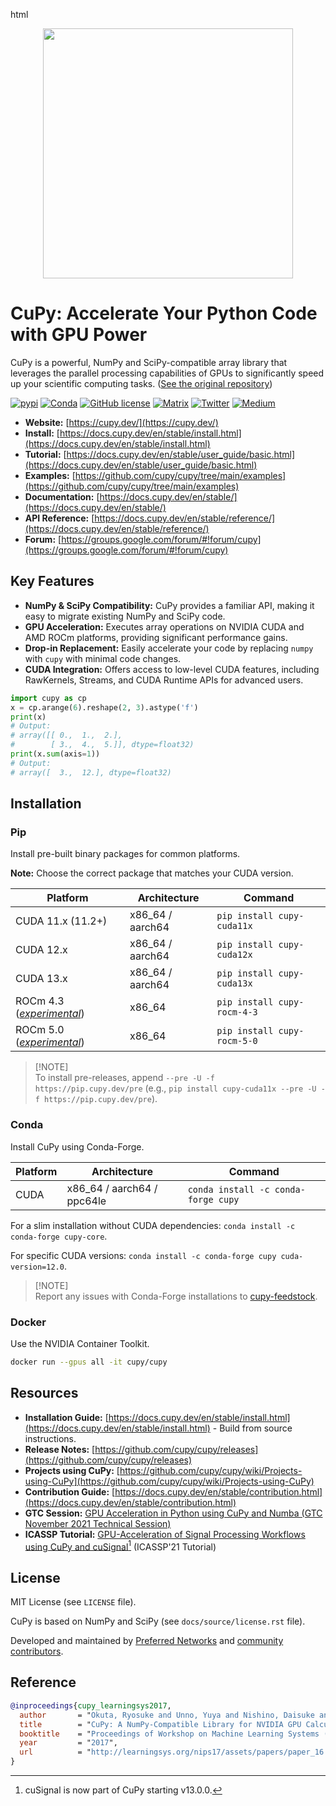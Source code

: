 html
<div align="center"><img src="https://raw.githubusercontent.com/cupy/cupy/main/docs/image/cupy_logo_1000px.png" width="400"/></div>

# CuPy: Accelerate Your Python Code with GPU Power

CuPy is a powerful, NumPy and SciPy-compatible array library that leverages the parallel processing capabilities of GPUs to significantly speed up your scientific computing tasks.  (<a href="https://github.com/cupy/cupy">See the original repository</a>)

[![pypi](https://img.shields.io/pypi/v/cupy)](https://pypi.python.org/pypi/cupy)
[![Conda](https://img.shields.io/badge/conda--forge-cupy-blue)](https://anaconda.org/conda-forge/cupy)
[![GitHub license](https://img.shields.io/github/license/cupy/cupy)](https://github.com/cupy/cupy)
[![Matrix](https://img.shields.io/matrix/cupy_community:gitter.im?server_fqdn=matrix.org)](https://gitter.im/cupy/community)
[![Twitter](https://img.shields.io/twitter/follow/CuPy_Team?label=%40CuPy_Team)](https://twitter.com/CuPy_Team)
[![Medium](https://img.shields.io/badge/Medium-CuPy-teal)](https://medium.com/cupy-team)

*   **Website:** [https://cupy.dev/](https://cupy.dev/)
*   **Install:** [https://docs.cupy.dev/en/stable/install.html](https://docs.cupy.dev/en/stable/install.html)
*   **Tutorial:** [https://docs.cupy.dev/en/stable/user_guide/basic.html](https://docs.cupy.dev/en/stable/user_guide/basic.html)
*   **Examples:** [https://github.com/cupy/cupy/tree/main/examples](https://github.com/cupy/cupy/tree/main/examples)
*   **Documentation:** [https://docs.cupy.dev/en/stable/](https://docs.cupy.dev/en/stable/)
*   **API Reference:** [https://docs.cupy.dev/en/stable/reference/](https://docs.cupy.dev/en/stable/reference/)
*   **Forum:** [https://groups.google.com/forum/#!forum/cupy](https://groups.google.com/forum/#!forum/cupy)

## Key Features

*   **NumPy & SciPy Compatibility:** CuPy provides a familiar API, making it easy to migrate existing NumPy and SciPy code.
*   **GPU Acceleration:**  Executes array operations on NVIDIA CUDA and AMD ROCm platforms, providing significant performance gains.
*   **Drop-in Replacement:** Easily accelerate your code by replacing `numpy` with `cupy` with minimal code changes.
*   **CUDA Integration:** Offers access to low-level CUDA features, including RawKernels, Streams, and CUDA Runtime APIs for advanced users.

```python
import cupy as cp
x = cp.arange(6).reshape(2, 3).astype('f')
print(x)
# Output:
# array([[ 0.,  1.,  2.],
#        [ 3.,  4.,  5.]], dtype=float32)
print(x.sum(axis=1))
# Output:
# array([  3.,  12.], dtype=float32)
```

## Installation

### Pip

Install pre-built binary packages for common platforms.

**Note:** Choose the correct package that matches your CUDA version.

| Platform              | Architecture      | Command                                                       |
| --------------------- | ----------------- | ------------------------------------------------------------- |
| CUDA 11.x (11.2+)     | x86_64 / aarch64  | `pip install cupy-cuda11x`                                    |
| CUDA 12.x             | x86_64 / aarch64  | `pip install cupy-cuda12x`                                    |
| CUDA 13.x             | x86_64 / aarch64  | `pip install cupy-cuda13x`                                    |
| ROCm 4.3 (*[experimental](https://docs.cupy.dev/en/latest/install.html#using-cupy-on-amd-gpu-experimental)*)          | x86_64            | `pip install cupy-rocm-4-3`                                   |
| ROCm 5.0 (*[experimental](https://docs.cupy.dev/en/latest/install.html#using-cupy-on-amd-gpu-experimental)*)          | x86_64            | `pip install cupy-rocm-5-0`                                   |

> [!NOTE]\
> To install pre-releases, append `--pre -U -f https://pip.cupy.dev/pre` (e.g., `pip install cupy-cuda11x --pre -U -f https://pip.cupy.dev/pre`).

### Conda

Install CuPy using Conda-Forge.

| Platform              | Architecture                | Command                                                       |
| --------------------- | --------------------------- | ------------------------------------------------------------- |
| CUDA                  | x86_64 / aarch64 / ppc64le  | `conda install -c conda-forge cupy`                           |

For a slim installation without CUDA dependencies: `conda install -c conda-forge cupy-core`.

For specific CUDA versions: `conda install -c conda-forge cupy cuda-version=12.0`.

> [!NOTE]\
> Report any issues with Conda-Forge installations to [cupy-feedstock](https://github.com/conda-forge/cupy-feedstock/issues).

### Docker

Use the NVIDIA Container Toolkit.

```bash
docker run --gpus all -it cupy/cupy
```

## Resources

*   **Installation Guide:** [https://docs.cupy.dev/en/stable/install.html](https://docs.cupy.dev/en/stable/install.html) - Build from source instructions.
*   **Release Notes:** [https://github.com/cupy/cupy/releases](https://github.com/cupy/cupy/releases)
*   **Projects using CuPy:** [https://github.com/cupy/cupy/wiki/Projects-using-CuPy](https://github.com/cupy/cupy/wiki/Projects-using-CuPy)
*   **Contribution Guide:** [https://docs.cupy.dev/en/stable/contribution.html](https://docs.cupy.dev/en/stable/contribution.html)
*   **GTC Session:** [GPU Acceleration in Python using CuPy and Numba (GTC November 2021 Technical Session)](https://www.nvidia.com/en-us/on-demand/session/gtcfall21-a31149/)
*   **ICASSP Tutorial:** [GPU-Acceleration of Signal Processing Workflows using CuPy and cuSignal[^1] (ICASSP'21 Tutorial)](https://github.com/awthomp/cusignal-icassp-tutorial)

[^1]: cuSignal is now part of CuPy starting v13.0.0.

## License

MIT License (see `LICENSE` file).

CuPy is based on NumPy and SciPy (see `docs/source/license.rst` file).

Developed and maintained by [Preferred Networks](https://www.preferred.jp/en/) and [community contributors](https://github.com/cupy/cupy/graphs/contributors).

## Reference

```bibtex
@inproceedings{cupy_learningsys2017,
  author       = "Okuta, Ryosuke and Unno, Yuya and Nishino, Daisuke and Hido, Shohei and Loomis, Crissman",
  title        = "CuPy: A NumPy-Compatible Library for NVIDIA GPU Calculations",
  booktitle    = "Proceedings of Workshop on Machine Learning Systems (LearningSys) in The Thirty-first Annual Conference on Neural Information Processing Systems (NIPS)",
  year         = "2017",
  url          = "http://learningsys.org/nips17/assets/papers/paper_16.pdf"
}
```
